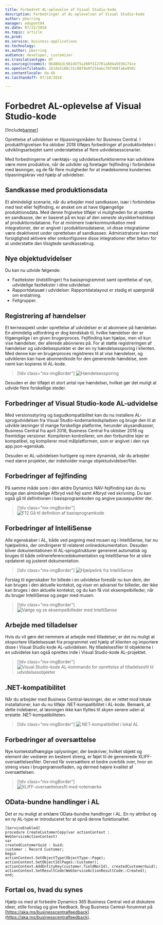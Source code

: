 ```yaml
---
title: Forbedret AL-oplevelse af Visual Studio-kode
description: Forbedringer af AL-oplevelsen af Visual Studio-kode
author: pborring
manager: edupont04
ms.date: 07/22/2018
ms.topic: article
ms.prod: 
ms.service: business-applications
ms.technology: 
ms.author: pborring
audience: developer, customizer
ms.translationtype: HT
ms.sourcegitcommit: 0b40bb3c98145f5a260f412701a884a5936174ce
ms.openlocfilehash: 161da5108c31c88f8e0f254abcf0f4b0fa6e950c
ms.contentlocale: da-dk
ms.lasthandoff: 07/18/2018

---
```


# <a name="improved-visual-studio-code-al-experience"></a>Forbedret AL-oplevelse af Visual Studio-kode

[!include[banner](../../includes/banner.md)]

Oprettelse af udvidelser er tilpasningsmåden for Business Central. I produktfrigivelsen fra oktober 2018 tilføjes forbedringer af produktiviteten i udviklingsarbejdet samt understøttelse af flere udvidelsesscenarier.

Med forbedringerne af værktøjs- og udvidelsesfunktionerne kan udviklere være mere produktive, når de udvikler og foretager fejlfinding i forbindelse med løsninger, og de får flere muligheder for at imødekomme kundernes tilpasningskrav ved hjælp af udvidelser.

## <a name="sandbox-with-production-data"></a>Sandkasse med produktionsdata
Et almindeligt scenarie, når du arbejder med sandkasser, især i forbindelse med test eller fejlfinding, er ønsket om at have tilgængelige produktionsdata. Med denne frigivelse tilføjer vi muligheden for at oprette en sandkasse, der er baseret på en kopi af den seneste skysikkerhedskopi af produktionsdataene. For at minimere tværkommunikation med integrationer, der er angivet i produktionsdataene, vil disse integrationer være deaktiveret under oprettelsen af sandkassen. Administratorer kan med forsigtighed aktivere eller omkonfigurere disse integrationer efter behov for at understøtte den tilsigtede sandkassebrug.

## <a name="new-object-extensions"></a>Nye objektudvidelser
Du kan nu udvide følgende:

- Fasttekster (indstillinger) fra basisprogrammet samt oprettelse af nye, udvidelige fasttekster i dine udvidelser.
- Rapportdatasæt i udvidelser. Rapportdatalayout er stadig et spørgsmål om erstatning.
- Feltgrupper.

## <a name="event-discoverability"></a>Registrering af hændelser
Et kerneaspekt under oprettelse af udvidelser er at abonnere på hændelser. En almindelig udfordring er dog kendskab til, hvilke hændelser der er tilgængelige i en given brugerproces. Fejlfinding kan hjælpe, men vil kun vise hændelser, der allerede abonneres på. For at støtte registreringen af hændelser og udvidelsespunkter er der en ny hændelsessporing i klienten. Med denne kan en brugerproces registreres til at vise hændelser, og udvikleren kan have abonnentkode for den genererede hændelse, som nemt kan kopieres til AL-kode.

> [!div class="mx-imgBorder"]
> ![Hændelsessporing](media/Event-tracer.png "Hændelsessporing")

Desuden er der tilføjet et stort antal nye hændelser, hvilket gør det muligt at udvide flere forskellige steder.

## <a name="visual-studio-code-al-extension-enhancements"></a>Forbedringer af Visual Studio-kode AL-udvidelse
Med versionsstyring og bagudkompatibilitet kan du nu installere AL-sprogudvidelsen fra Visual Studio-kodemarkedspladsen og bruge den til at udvikle løsninger til mange forskellige platforme, herunder skysandkasser, Business Central fra april 2018, Business Central fra oktober 2018 og fremtidige versioner. Kompileren kontrollerer, om den forbundne lejer er kompatibel, og kompilerer mod målplatformen, som er angivet i den nye app.json-egenskab.

Desuden er AL-udvidelsen hurtigere og mere dynamisk, når du arbejder med større projekter, der indeholder mange objektudvidelser/filer.

## <a name="debugger-enhancements"></a>Forbedringer af fejlfinding
På samme måde som i den ældre Dynamics NAV-fejlfinding kan du nu bruge den almindelige Afbryd ved fejl samt Afbryd ved skrivning. Du kan også gå til definitionen i basisprogramkoden og angive pausepunkter der.

> [!div class="mx-imgBorder"]
> ![F12 Gå til definition af basisprogramkode](media/Go-to-definition-F12.gif "F12 Gå til definition af basisprogramkode")

## <a name="intellisense-enhancements"></a>Forbedringer af IntelliSense
Alle egenskaber i AL, både ved pegning med musen og i IntelliSense, har nu hjælpelinks, der omdirigerer til relateret onlinedokumentation. Desuden bliver dokumentationen til AL-sprogstrukturer genereret automatisk og bruges til både onlinereferencedokumentation og IntelliSense for at sikre opdateret og justeret dokumentation.

> [!div class="mx-imgBorder"]
> ![Hjælpelink fra IntelliSense](media/Help-link-from-IntelliSense.gif "Hjælpelink fra IntelliSense")

Forslag til egenskaber for billede i en udvidelse foreslår nu kun dem, der kan bruges i den aktuelle kontekst, og viser en advarsel for billeder, der ikke kan bruges i den aktuelle kontekst, og du kan få vist eksempelbilleder, når du bruger IntelliSense og peger med musen.

> [!div class="mx-imgBorder"]
> ![Vælge og se eksempelbilleder med IntelliSense](media/IntelliSense-Preview-Images.gif "Vælge og se eksempelbilleder med IntelliSense")

## <a name="working-with-permissions"></a>Arbejde med tilladelser
Hvis du vil gøre det nemmere at arbejde med tilladelser, er det nu muligt at eksportere tilladelsessæt fra programmet ved hjælp af klienten og importere disse i Visual Studio kode AL-udvidelsen. Ny tilladelsesfiler til objekterne i en udvidelse kan også oprettes inde i Visual Studio-kode AL-projektet.

> [!div class="mx-imgBorder"]
> ![Visual Studio-kode AL-kommando for oprettelse af tilladelsesfil til udvidelsesobjekter](media/Permissions-AL-command.png "Visual Studio-kode AL-kommando for oprettelse af tilladelsesfil til udvidelsesobjekter")

## <a name="net-interop"></a>.NET-kompatibilitet
Når du arbejder med Business Central-løsninger, der er rettet mod lokale installationer, kan du nu tilføje .NET-kompatibilitet i AL-kode. Bemærk, at dette indebærer, at løsningen ikke kan flyttes til skyen senere uden at erstatte .NET-kompatibiliteten.

> [!div class="mx-imgBorder"]
> ![.NET-kompatibilitet i lokal AL](media/DotNet-interop.png ".NET-kompatibilitet i lokal AL")

## <a name="translation-enhancements"></a>Forbedringer af oversættelse
Nye kontekstafhængige oplysninger, der beskriver, hvilket objekt og element der vedrører en bestemt streng, er føjet til de genererede XLIFF-oversættelsesfiler. Derved får oversættere et bedre overblik over, hvor en streng vises i brugergrænsefladen, og dermed højere kvalitet af oversættelsen.

> [!div class="mx-imgBorder"]
> ![XLIFF-oversættelsesfil med notemærke](media/xliff-note.png "XLIFF-oversættelsesfil med notemærke")

## <a name="odata-bound-actions-in-al"></a>OData-bundne handlinger i AL
Det er nu muligt at erklære OData-bundne handlinger i AL. En ny attribut og en ny AL-type er introduceret for at opnå denne funktionalitet.

```
[ServiceEnabled]
procedure CreateCustomerCopy(var actionContext : WebServiceActionContext)
var
createdCustomerGuid : Guid;
customer : Record Customer;
begin
actionContext.SetObjectType(ObjectType::Page);
actionContext.SetObjectId(Pages::Customer);
actionContext.AddEntityKey(customer.fieldNo(Id), createdCustomerGuid);
actionContext.SetResultCode(WebServiceActionResultCode::Created);
end;
```
<!--
### Who uses this feature
These features are intended for ISV and VAR developers.
## Status
### Availability
Cloud, On-premises
### Regional availability
Globally
-->

## <a name="tell-us-what-you-think"></a>Fortæl os, hvad du synes
Hjælp os med at forbedre Dynamics 365 Business Central ved at diskutere ideer, stille forslag og give feedback. Brug Business Central-forummet på [https://aka.ms/businesscentralfeedback](https://aka.ms/businesscentralfeedback).


